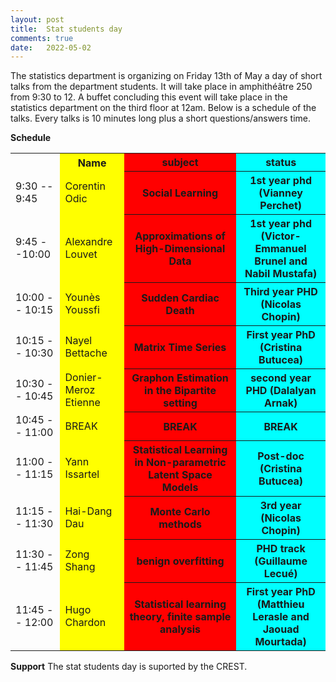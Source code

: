 ```yaml
---
layout: post
title:  Stat students day
comments: true
date:   2022-05-02
---
```


The statistics department is organizing on Friday 13th of May a day of short talks from the department students. It will take place in amphithéâtre 250 from 9:30 to 12. A buffet concluding this event will take place in the statistics department on the third floor at 12am. Below is a schedule of the talks. Every talks is 10 minutes long plus a short questions/answers time.  

 **Schedule**

<center>

<table>
  <tr>
    <th>      </th>
    <th style="background-color: yellow">Name </th>
    <th style="background-color: red">subject</th>
    <th style="background-color: cyan;">status</th>
  </tr>
  <tr>
    <td>9:30 -- 9:45</td>
    <td style="background-color: yellow">Corentin Odic</td>
    <th style="background-color: red">Social Learning</th>
    <th style="background-color: cyan;">1st year phd (Vianney Perchet)</th>
  </tr>
  <tr>
    <td>9:45 --10:00</td>
    <td style="background-color: yellow">Alexandre Louvet</td>
    <th style="background-color: red">Approximations of High-Dimensional Data </th>
    <th style="background-color: cyan;">1st year phd (Victor-Emmanuel Brunel and Nabil Mustafa)</th>
  </tr>
    <tr>
    <td>10:00 -- 10:15</td>
    <td style="background-color: yellow"> Younès Youssfi</td>
    <th style="background-color: red">Sudden Cardiac Death </th>
    <th style="background-color: cyan;">Third year  PHD (Nicolas Chopin)</th>
  </tr>
    <tr>
    <td>10:15 -- 10:30</td>
    <td style="background-color: yellow">Nayel Bettache </td>
    <th style="background-color: red"> Matrix Time Series  </th>
    <th style="background-color: cyan;">First year PhD (Cristina Butucea)</th>
  </tr>
    <tr>
    <td>10:30 -- 10:45</td>
    <td style="background-color: yellow">Donier-Meroz Etienne </td>
    <th style="background-color: red"> Graphon Estimation in the Bipartite setting  </th>
    <th style="background-color: cyan;">second year PHD (Dalalyan Arnak)</th>
  </tr>
      <tr>
    <td>10:45 -- 11:00</td>
    <td style="background-color: yellow">BREAK</td>
    <th style="background-color: red"> BREAK  </th>
    <th style="background-color: cyan;">BREAK</th>
  </tr>
    <tr>
    <td>11:00 -- 11:15</td>
    <td style="background-color: yellow">Yann Issartel</td>
    <th style="background-color: red"> Statistical Learning in Non-parametric Latent Space Models </th>
    <th style="background-color: cyan;">Post-doc (Cristina Butucea)</th>
  </tr>
      <tr>
    <td>11:15 -- 11:30</td>
    <td style="background-color: yellow">Hai-Dang Dau</td>
    <th style="background-color: red"> Monte Carlo methods  </th>
    <th style="background-color: cyan;">3rd year (Nicolas Chopin)</th>
  </tr>
      <tr>
    <td>11:30 -- 11:45</td>
    <td style="background-color: yellow">Zong Shang</td>
    <th style="background-color: red"> benign overfitting  </th>
    <th style="background-color: cyan;">PHD track (Guillaume Lecué)</th>
  </tr>
      <tr>
    <td>11:45 -- 12:00</td>
    <td style="background-color: yellow">Hugo Chardon</td>
    <th style="background-color: red"> Statistical learning theory, finite sample analysis  </th>
    <th style="background-color: cyan;">First year PhD (Matthieu Lerasle and Jaouad Mourtada)</th>
  </tr>
</table>


</center>



    

**Support**
The stat students day  is suported by the CREST. 







 